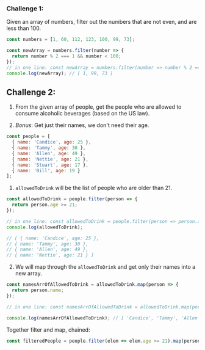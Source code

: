 ### Challenge 1:

Given an array of numbers, filter out the numbers that are not even, and are less than 100.

```javascript
const numbers = [1, 60, 112, 123, 100, 99, 73];

const newArray = numbers.filter(number => {
  return number % 2 === 1 && number < 100;
});
// in one line: const newArray = numbers.filter(number => number % 2 === 1 && number < 100);
console.log(newArray); // [ 1, 99, 73 ]
```

## Challenge 2:

1. From the given array of people, get the people who are allowed to consume alcoholic beverages (based on the US law).

2. _Bonus_: Get just their names, we don't need their age.

```javascript
const people = [
  { name: 'Candice', age: 25 },
  { name: 'Tammy', age: 30 },
  { name: 'Allen', age: 49 },
  { name: 'Nettie', age: 21 },
  { name: 'Stuart', age: 17 },
  { name: 'Bill', age: 19 }
];
```

1. `allowedToDrink` will be the list of people who are older than 21.

```javascript
const allowedToDrink = people.filter(person => {
  return person.age >= 21;
});

// in one line: const allowedToDrink = people.filter(person => person.age >= 21);
console.log(allowedToDrink);

// [ { name: 'Candice', age: 25 },
// { name: 'Tammy', age: 30 },
// { name: 'Allen', age: 49 },
// { name: 'Nettie', age: 21 } ]
```

2. We will map through the `allowedToDrink` and get only their names into a new array.

```javascript
const namesArrOfAllowedToDrink = allowedToDrink.map(person => {
  return person.name;
});

// in one line: const namesArrOfAllowedToDrink = allowedToDrink.map(person => person.name);

console.log(namesArrOfAllowedToDrink); // [ 'Candice', 'Tammy', 'Allen', 'Nettie' ]
```

Together filter and map, chained:

```javascript
const filteredPeople = people.filter(elem => elem.age >= 21).map(person => person.name);
```
